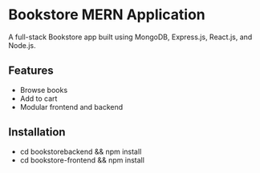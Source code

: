 # Bookstore MERN Application

A full-stack Bookstore app built using MongoDB, Express.js, React.js, and Node.js.

## Features

- Browse books
- Add to cart
- Modular frontend and backend

## Installation

- cd bookstorebackend && npm install
- cd bookstore-frontend && npm install
